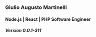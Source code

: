 
### Giulio Augusto Martinelli
#### Node.js | React | PHP Software Engineer
##### Version 0.0.1-311
